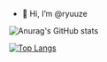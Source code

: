 - 👋 Hi, I’m @ryuuze

![Anurag's GitHub stats](https://github-readme-stats.vercel.app/api?username=ryuuze&show_icons=true&theme=radical)

[![Top Langs](https://github-readme-stats.vercel.app/api/top-langs/?username=ryuuze)](https://github.com/anuraghazra/github-readme-stats)
